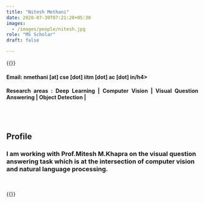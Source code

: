 ```yaml
---
title: "Nitesh Methani"
date: 2020-07-30T07:21:20+05:30
images:
  - /images/people/nitesh.jpg
role: "MS Scholar"
draft: false

---
```


{{<rawhtml>}} 
<div align="justify">
<h4>Email: nmethani [at] cse [dot] iitm [dot] ac [dot] in/h4>
<h4>Research areas : Deep Learning | Computer Vision | Visual Question Answering | Object Detection |</h4><br>
</div>
<br>
<div>
	<h2>Profile</h2>
	<h3>I am working with Prof.Mitesh M.Khapra on the visual question answering task which is at the intersection of computer vision and natural language processing.</h3><br>
</div>

{{</rawhtml>}}